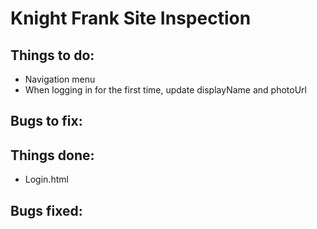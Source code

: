 # Knight Frank Site Inspection

Things to do:
- 
- Navigation menu
- When logging in for the first time, update displayName and photoUrl

Bugs to fix:
- 

Things done:
-
- Login.html

Bugs fixed:
- 
